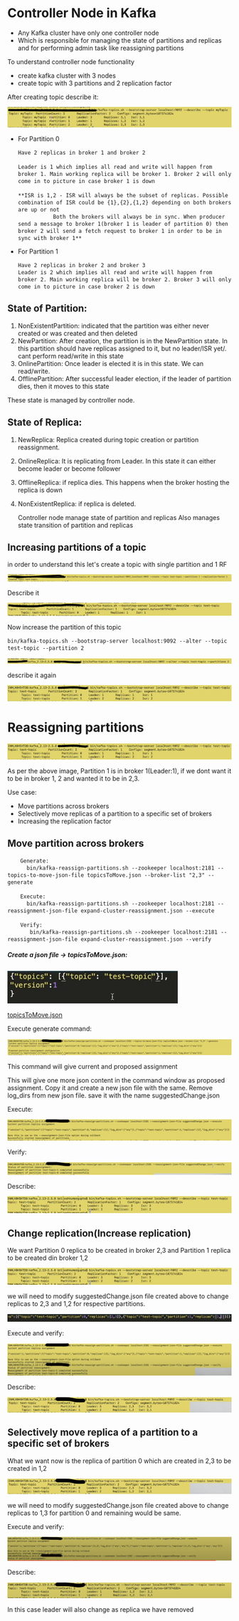 
# Controller Node in Kafka

- Any Kafka cluster have only one controller node
- Which is responsible for managing the state of partitions and replicas and for performing admin task like reassigning partitions

To understand controller node functionality

- create kafka cluster with 3 nodes
- create topic with 3 partitions and 2 replication factor

After creating topic describe it:

![1_topic_creation.png](1_topic_creation.png)

- For Partition 0 
    
      Have 2 replicas in broker 1 and broker 2
    
      Leader is 1 which implies all read and write will happen from broker 1. Main working replica will be broker 1. Broker 2 will only come in to picture in case broker 1 is down
    
      **ISR is 1,2 - ISR will always be the subset of replicas. Possible combination of ISR could be {1},{2},{1,2} depending on both brokers are up or not
                 Both the brokers will always be in sync. When producer send a message to broker 1(broker 1 is leader of partition 0) then broker 2 will send a fetch request to broker 1 in order to be in sync with broker 1**

- For Partition 1

      Have 2 replicas in broker 2 and broker 3
      Leader is 2 which implies all read and write will happen from broker 2. Main working replica will be broker 2. Broker 3 will only come in to picture in case broker 2 is down


## State of Partition:

1) NonExistentPartition: indicated that the partition was either never created or was created and then deleted
2) NewPartition: After creation, the partition is in the NewPartition state. In this partition should have replicas assigned to it, but no leader/ISR yet/. cant perform read/write in this state
3) OnlinePartition: Once leader is elected it is in this state. We can read/write.
4) OfflinePartition: After successful leader election, if the leader of partition dies, then it moves to this state

These state is managed by controller node.

## State of Replica:

1) NewReplica: Replica created during topic creation or partition reassignment. 
2) OnlineReplica: It is replicating from Leader. In this state it can either become leader or become follower
3) OfflineReplica: if replica dies. This happens when the broker hosting the replica is down 
4) NonExistentReplica: if replica is deleted.

    
    Controller node manage state of partition and replicas
    Also manages state transition of partition and replicas


## Increasing partitions of a topic

in order to understand this let's create a topic with single partition and 1 RF

![img.png](2_Topic_creation.png)

Describe it

![img_1.png](3_Describe_topic.png)

Now increase the partition of this topic

    bin/kafka-topics.sh --bootstrap-server localhost:9092 --alter --topic test-topic --partition 2

![img_2.png](4_Increase_Partition.png)

describe it again 

![img_3.png](5_Describe_topic.png)


# Reassigning partitions

![5_Describe_topic.png](5_Describe_topic.png)

As per the above image, Partition 1 is in broker 1(Leader:1), if we dont want it to be in broker 1, 2 and wanted it to be in 2,3.

Use case:
- Move partitions across brokers
- Selectively move replicas of a partition to a specific set of brokers
- Increasing the replication factor

## Move partition across brokers

        Generate:
          bin/kafka-reassign-partitions.sh --zookeeper localhost:2181 --topics-to-move-json-file topicsToMove.json --broker-list "2,3" --generate

        Execute:
          bin/kafka-reassign-partitions.sh --zookeeper localhost:2181 --reassignment-json-file expand-cluster-reassignment.json --execute

        Verify:
           bin/kafka-reassign-partitions.sh --zookeeper localhost:2181 --reassignment-json-file expand-cluster-reassignment.json --verify

##### Create a json file -> topicsToMove.json:

![img.png](6_topicToMoveJsonFile.png)

[topicsToMove.json](topicsToMove.json)

Execute generate command:

![img_1.png](7_ExecuteGenerateCmd.png)

This command will give current and proposed assignment

This will give one more json content in the command window as proposed assignment. Copy it and create a new json file with the same.
Remove log_dirs from new json file. save it with the name suggestedChange.json

Execute:

![img_1.png](8_execute_reassignment.png)

Verify:

![img.png](9_verify_reassignment.png)

Describe:

![img.png](10_describe_test_topic.png)


## Change replication(Increase replication)

We want Partition 0 replica to be created in broker 2,3
and Partition 1 replica to be created din broker 1,2

![10_describe_test_topic.png](10_describe_test_topic.png)

we will need to modify suggestedChange.json file created above to change replicas to 2,3 and 1,2 for respective partitions.

![img.png](11_changed_replicas.png)

Execute and verify:

![img.png](12_execute_and_verify.png)

Describe:

![img.png](13_descibe.png)



## Selectively move replica of a partition to a specific set of brokers

What we want now is the replica of partition 0 which are created in 2,3 to be created in 1,2

![13_descibe.png](13_descibe.png)

we will need to modify suggestedChange.json file created above to change replicas to 1,3 for partition 0 and remaining would be same.

Execute and verify:

![img.png](14_execute_and_describe.png)

Describe:

![img_1.png](15_verify.png)

In this case leader will also change as replica we have removed


